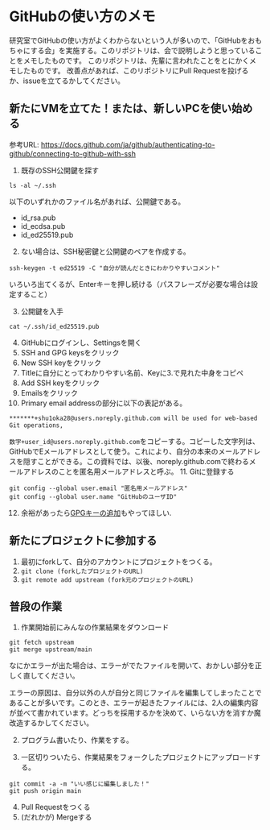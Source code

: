 GitHubの使い方のメモ
======================

研究室でGitHubの使い方がよくわからないという人が多いので、「GitHubをおもちゃにする会」を実施する。このリポジトリは、会で説明しようと思っていることをメモしたものです。
このリポジトリは、先輩に言われたことをとにかくメモしたものです。
改善点があれば、このリポジトリにPull Requestを投げるか、issueを立てるかしてください。

新たにVMを立てた！または、新しいPCを使い始める
----------------------------------------------
参考URL: https://docs.github.com/ja/github/authenticating-to-github/connecting-to-github-with-ssh

1. 既存のSSH公開鍵を探す
```
ls -al ~/.ssh
```

以下のいずれかのファイル名があれば、公開鍵である。
- id_rsa.pub
- id_ecdsa.pub
- id_ed25519.pub

2. ない場合は、SSH秘密鍵と公開鍵のペアを作成する。
```
ssh-keygen -t ed25519 -C "自分が読んだときにわかりやすいコメント"
```
いろいろ出てくるが、Enterキーを押し続ける（パスフレーズが必要な場合は設定すること）

3. 公開鍵を入手
```
cat ~/.ssh/id_ed25519.pub
```

4. GitHubにログインし、Settingsを開く
5. SSH and GPG keysをクリック
6. New SSH keyをクリック
7. Titleに自分にとってわかりやすい名前、Keyに3.で見れた中身をコピペ
8. Add SSH keyをクリック
9. Emailsをクリック
10. Primary email addressの部分に以下の表記がある。
```
*******+shu1oka28@users.noreply.github.com will be used for web-based Git operations, 
```
`数字+user_id@users.noreply.github.com`をコピーする。コピーした文字列は、GitHubでEメールアドレスとして使う。これにより、自分の本来のメールアドレスを隠すことができる。この資料では、以後、noreply.github.comで終わるメールアドレスのことを匿名用メールアドレスと呼ぶ。
11. Gitに登録する
```
git config --global user.email "匿名用メールアドレス"
git config --global user.name "GitHubのユーザID"
```

12. 余裕があったら[GPGキーの追加](/gpg.md)もやってほしい.


新たにプロジェクトに参加する
-------------------------------

1. 最初にforkして、自分のアカウントにプロジェクトをつくる。
2. `git clone (forkしたプロジェクトのURL)`
3. `git remote add upstream (fork元のプロジェクトのURL)`

普段の作業
-----------------------

1. 作業開始前にみんなの作業結果をダウンロード
```
git fetch upstream
git merge upstream/main
```
なにかエラーが出た場合は、エラーがでたファイルを開いて、おかしい部分を正しく直してください。

エラーの原因は、自分以外の人が自分と同じファイルを編集してしまったことであることが多いです。このとき、エラーが起きたファイルには、2人の編集内容が並べて書かれています。どっちを採用するかを決めて、いらない方を消すか魔改造するかしてください。

2. プログラム書いたり、作業をする。

3. 一区切りついたら、作業結果をフォークしたプロジェクトにアップロードする。
```
git commit -a -m "いい感じに編集しました！"
git push origin main
```

4. Pull Requestをつくる
5. (だれかが) Mergeする


